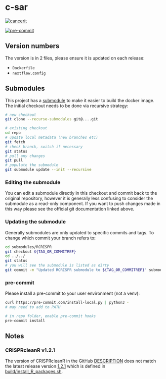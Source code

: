 # c-sar

[![cancerit](https://circleci.com/gh/cancerit/c-sar.svg?style=svg)](https://circleci.com/gh/cancerit/c-sar)

[![pre-commit](https://img.shields.io/badge/pre--commit-enabled-brightgreen?logo=pre-commit&logoColor=white)](https://github.com/pre-commit/pre-commit)

## Version numbers

The version is in 2 files, please ensure it is updated on each release:

- `Dockerfile`
- `nextflow.config`

## Submodules

This project has a [submodule](https://git-scm.com/book/en/v2/Git-Tools-Submodules) to make it easier to build the docker
image.  The initial checkout needs to be done via recursive strategy:

```bash
# new checkout
git clone --recurse-submodules git@....git

# existing checkout
cd repo
# update local metadata (new branches etc)
git fetch
# check branch, switch if necessary
git status
# pull any changes
git pull
# populate the submodule
git submodule update --init --recursive
```

### Editing the submodule

You can edit a submodule directly in this checkout and commit back to the original repository, however it is generally
less confusing to consider the submodule as a read-only component.  If you want to push changes made in this way please
see the official git documentation linked above.

### Updating the submodule

Generally submodules are only updated to specific commits and tags.  To change which commit your branch refers to:

```bash
cd submodules/RCRISPR
git checkout ${TAG_OR_COMMITREF}
cd ../../
git status
# you will see the submodule is listed as dirty
git commit -m "Updated RCRISPR submodule to ${TAG_OR_COMMITREF}" submodules/rcrispr
```

### pre-commit

Please install a pre-commit to your user environment (not a venv):

```bash
curl https://pre-commit.com/install-local.py | python3 -
# may need to add to PATH

# in repo folder, enable pre-commit hooks
pre-commit install
```

## Notes

### CRISPRcleanR v1.2.1

The version of CRISPRcleanR in the GitHub [DESCRIPTION](https://github.com/francescojm/CRISPRcleanR/blob/master/DESCRIPTION) does not match the latest release version [1.2.1](https://github.com/francescojm/CRISPRcleanR/releases/tag/v2.2.1) which is defined in [build/install_R_packages.sh](https://gitlab.internal.sanger.ac.uk/casm/team113/nextflow_pipeines/c-sar/-/blob/develop/build/install_R_packages.sh).
